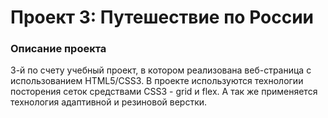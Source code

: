 # Проект 3: Путешествие по России

### Описание проекта 

3-й по счету учебный проект, в котором реализована веб-страница с использованием HTML5/CSS3. 
В проекте используются технологии посторения сеток средствами CSS3 - grid и flex. 
А так же применяется технология адаптивной и резиновой верстки. 

